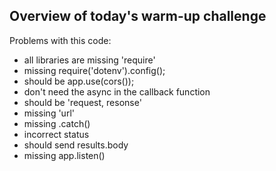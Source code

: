 ## Overview of today's warm-up challenge

Problems with this code: 
- all libraries are missing 'require'
- missing require('dotenv').config();
- should be app.use(cors());
- don't need the async in the callback function
- should be 'request, resonse'
- missing 'url'
- missing .catch()
- incorrect status
- should send results.body
- missing app.listen()
